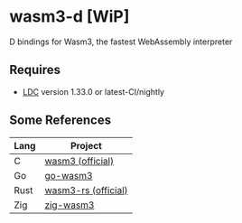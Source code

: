 # wasm3-d [WiP]

D bindings for Wasm3, the fastest WebAssembly interpreter

## Requires

- [LDC](https://ldc-developers.github.io) version 1.33.0 or latest-CI/nightly

## Some References

| Lang | Project |
| --- | --- |
| C | [wasm3 (official)](https://github.com/wasm3/wasm3) |
| Go | [go-wasm3](https://github.com/matiasinsaurralde/go-wasm3) |
| Rust | [wasm3-rs (official)](https://github.com/wasm3/wasm3-rs) |
| Zig | [zig-wasm3](https://github.com/alichay/zig-wasm3) |

